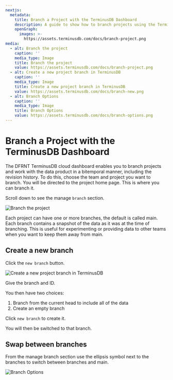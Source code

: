 ```yaml
---
nextjs:
  metadata:
    title: Branch a Project with the TerminusDB Dashboard
    description: A guide to show how to branch projects using the TerminusDB dashboard.
    openGraph:
      images: >-
        https://assets.terminusdb.com/docs/branch-project.png
media:
  - alt: Branch the project
    caption: ''
    media_type: Image
    title: Branch the project
    value: https://assets.terminusdb.com/docs/branch-project.png
  - alt: Create a new project branch in TerminusDB
    caption: ''
    media_type: Image
    title: Create a new project branch in TerminusDB
    value: https://assets.terminusdb.com/docs/branch-new.png
  - alt: Branch Options
    caption: ''
    media_type: Image
    title: Branch Options
    value: https://assets.terminusdb.com/docs/branch-options.png
---
```


# Branch a Project with the TerminusDB Dashboard

The DFRNT TerminusDB cloud dashboard enables you to branch projects and work with the data product in a bitemporal manner, including the revision history. To do this, choose the team and project you want to branch. You will be directed to the project home page. This is where you can branch it.

Scroll down to see the manage `branch` section.

![Branch the project](https://assets.terminusdb.com/docs/branch-project.png)

Each project can have one or more branches, the default is called main. Each branch contains a snapshot of the data as it was at the time of branching. This is useful for experimenting or providing data to other teams when you want to keep them away from main.

## Create a new branch

Click the `new branch` button.

![Create a new project branch in TerminusDB](https://assets.terminusdb.com/docs/branch-new.png)

Give the branch and ID.

You then have two choices:

1.  Branch from the current head to include all of the data
2.  Create an empty branch

Click `new branch` to create it.

You will then be switched to that branch.

## Swap between branches

From the manage branch section use the ellipsis symbol next to the branches to switch between branches and main.

![Branch Options](https://assets.terminusdb.com/docs/branch-options.png)